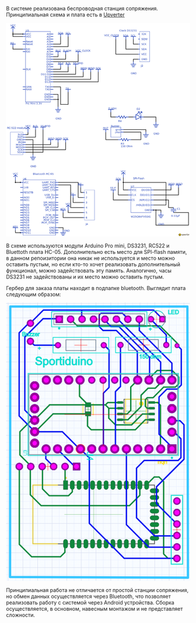 В системе реализована беспроводная станция сопряжения. Принципиальная схема и плата есть в [Upverter](https://upverter.com/AlexanderVolikov/55b140a993222192/Sportiduino-BTstantion/)

![](/Master%20station/hardware/bluetooth/BTstation.png)

В схеме используются модули Arduino Pro mini, DS3231, RC522 и Bluettoth плата HC-05. Дополнительно есть место для SPI-flash памяти, в данном репоизитории она никак не используется и место можно оставить пустым, но если кто-то хочет реализовать дополнительный функционал, можно задействовать эту память. Аналогично, часы DS3231 не задействованы и их место можно оставить пустым.

Гербер для заказа платы находит в подпапке bluetooth. Выглядит плата следующим образом:

![](/Master%20station/hardware/bluetooth/PCB_BTstation.PNG)

Принципиальная работа не отличается от простой станции сопряжения, но обмен данных осуществляется через Bluetooth, что позволяет реализовать работу с системой через Android устройства. Сборка осуществляется, в основном, навесным монтажом и не представляет сложности.